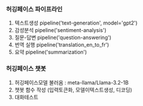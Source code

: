 ### 허깅페이스 파이프라인
1. 텍스트생성 
pipeline('text-generation', model='gpt2')
2. 감성분석
pipeline('sentiment-analysis')
3. 질문-답변
pipeline('question-answering')
4. 번역 실행
pipeline('translation_en_to_fr')
5. 요약
pipeline('summarization')

### 허깅페이스 챗봇
1. 허깅페이스모델 불러옴 : meta-llama/Llama-3.2-1B 
2. 챗봇 함수 작성 (입력토큰화, 모델이텍스트생성, 디코딩) 
3. 대화테스트

